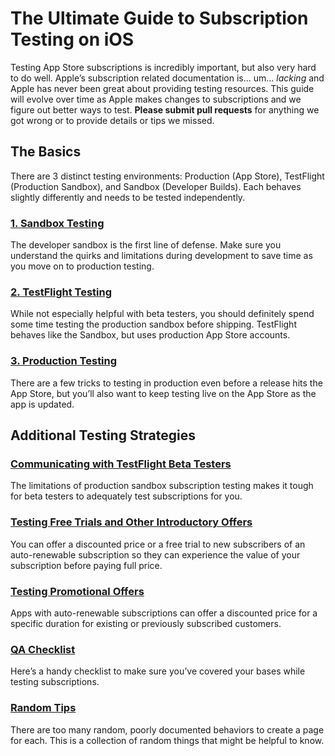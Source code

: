 # The Ultimate Guide to Subscription Testing on iOS
Testing App Store subscriptions is incredibly important, but also very hard to do well. Apple’s subscription related documentation is... um... _lacking_ and Apple has never been great about providing testing resources. This guide will evolve over time as Apple makes changes to subscriptions and we figure out better ways to test. **Please submit pull requests** for anything we got wrong or to provide details or tips we missed.

## The Basics

There are 3 distinct testing environments: Production (App Store), TestFlight (Production Sandbox), and Sandbox (Developer Builds). Each behaves slightly differently and needs to be tested independently.

### [1. Sandbox Testing](basics/sandbox.md)
The developer sandbox is the first line of defense. Make sure you understand the quirks and limitations during development to save time as you move on to production testing.

### [2. TestFlight Testing](basics/testflight.md)
While not especially helpful with beta testers, you should definitely spend some time testing the production sandbox before shipping. TestFlight behaves like the Sandbox, but uses production App Store accounts.

### [3. Production Testing](basics/production.md)
There are a few tricks to testing in production even before a release hits the App Store, but you’ll also want to keep testing live on the App Store as the app is updated.

## Additional Testing Strategies

### [Communicating with TestFlight Beta Testers](additional/testflight.md)
The limitations of production sandbox subscription testing makes it tough for beta testers to adequately test subscriptions for you.

### [Testing Free Trials and Other Introductory Offers](additional/introductory.md)
You can offer a discounted price or a free trial to new subscribers of an auto-renewable subscription so they can experience the value of your subscription before paying full price.

### [Testing Promotional Offers](additional/promotional.md)
Apps with auto-renewable subscriptions can offer a discounted price for a specific duration for existing or previously subscribed customers.

### [QA Checklist](additional/qa-checklist.md)
Here’s a handy checklist to make sure you’ve covered your bases while testing subscriptions.

### [Random Tips](additional/random.md)
There are too many random, poorly documented behaviors to create a page for each. This is a collection of random things that might be helpful to know.
